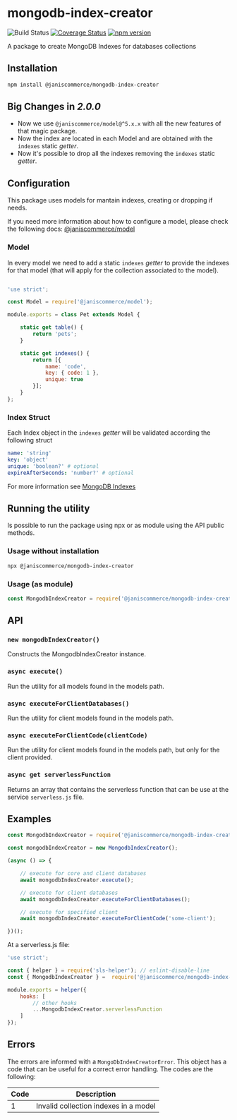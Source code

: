 # mongodb-index-creator

![Build Status](https://github.com/janis-commerce/mongodb-index-creator/workflows/Build%20Status/badge.svg)
[![Coverage Status](https://coveralls.io/repos/github/janis-commerce/mongodb-index-creator/badge.svg?branch=master)](https://coveralls.io/github/janis-commerce/mongodb-index-creator?branch=master)
[![npm version](https://badge.fury.io/js/%40janiscommerce%2Fmongodb-index-creator.svg)](https://www.npmjs.com/package/@janiscommerce/mongodb-index-creator)

A package to create MongoDB Indexes for databases collections

## Installation
```sh
npm install @janiscommerce/mongodb-index-creator
```

## Big Changes in _2.0.0_
- Now we use `@janiscommerce/model@^5.x.x` with all the new features of that magic package.
- Now the index are located in each Model and are obtained with the `indexes` static _getter_.
- Now it's possible to drop all the indexes removing the `indexes` static _getter_.

## Configuration
This package uses models for mantain indexes, creating or dropping if needs.

If you need more information about how to configure a model, please check the following docs: [@janiscommerce/model](https://www.npmjs.com/package/@janiscommerce/model)

### Model
In every model we need to add a static `indexes` _getter_ to provide the indexes for that model (that will apply for the collection associated to the model).

```js

'use strict';

const Model = require('@janiscommerce/model');

module.exports = class Pet extends Model {

	static get table() {
		return 'pets';
	}

	static get indexes() {
		return [{
			name: 'code',
			key: { code: 1 },
			unique: true
		}];
	}
};

```

### Index Struct
Each Index object in the `indexes` _getter_ will be validated according the following struct

```yaml
name: 'string'
key: 'object'
unique: 'boolean?' # optional
expireAfterSeconds: 'number?' # optional
```

For more information see [MongoDB Indexes](https://docs.mongodb.com/manual/indexes/)

## Running the utility

Is possible to run the package using npx or as module using the API public methods.

### Usage without installation
```sh
npx @janiscommerce/mongodb-index-creator
```

### Usage (as module)
```js
const MongodbIndexCreator = require('@janiscommerce/mongodb-index-creator');
```

## API

### **`new mongodbIndexCreator()`**

Constructs the MongodbIndexCreator instance.

### **`async execute()`**

Run the utility for all models found in the models path.

### **`async executeForClientDatabases()`**

Run the utility for client models found in the models path.

### **`async executeForClientCode(clientCode)`**

Run the utility for client models found in the models path, but only for the client provided.

### **`async get serverlessFunction`**
Returns an array that contains the serverless function that can be use at the service `serverless.js` file.

## Examples

```js
const MongodbIndexCreator = require('@janiscommerce/mongodb-index-creator');

const mongodbIndexCreator = new MongodbIndexCreator();

(async () => {

	// execute for core and client databases
	await mongodbIndexCreator.execute();

	// execute for client databases
	await mongodbIndexCreator.executeForClientDatabases();

	// execute for specified client
	await mongodbIndexCreator.executeForClientCode('some-client');

})();
```

At a serverless.js file:
```js
'use strict';

const { helper } = require('sls-helper'); // eslint-disable-line
const { MongodbIndexCreator } =  require('@janiscommerce/mongodb-index-creator');

module.exports = helper({
	hooks: [
		// other hooks
		...MongodbIndexCreator.serverlessFunction
	]
});
```

## Errors

The errors are informed with a `MongoDbIndexCreatorError`.
This object has a code that can be useful for a correct error handling.
The codes are the following:

| Code | Description                           |
|------|---------------------------------------|
| 1    | Invalid collection indexes in a model |